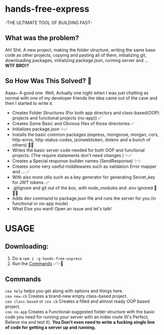 # hands-free-express
-THE ULTIMATE TOOL OF BUILDING FAST-

## What was the problem?
Ah! Shit. A new project, making the folder structure, writing the same base code as other projects, copying and pasting all of them, initializing git, downloading packages, initializing package.json, running server and ... <strong> WTF BRO!? </strong>

## So How Was This Solved? 🤔
Aaaa~ A good one. Well, Actually one night when I was just chatting as normal with one of my developer friends the idea came out of the cave  and then I started to write it.
- Creates Folder Structures (For both app directory and class-based(OOP) projects and functional projects (no-app)) ✅
- Creates Some Basic and Obvious files of those directories ✅
- Initializes package.json ✨✅
- Installs the basic common packages (express, mongoose, morgan, cors, http-erros, http-status-codes, jsonwebtoken, dotenv and a bunch of others) 🎉✨ 
- Writes the basic server code needed for both OOP and functional projects. (The require statements don't need changes ) ✨✅ 
- Creates a Special response-builder names (SendResponse) ✨✨ 
- Creates some very useful middlewares such as validation Error mapper and ... ✅
- With also more utils such as a key generator for generating Secret_key for JWT tokens. ✅
- .gitignore and git out of the box, with node_modules and .env ignored 🎉✨✅ 
- Adds dev command to package.json file and runs the server for you (in functional or no-app mode)
- What Else you want! Open an issue and let's talk!

# USAGE

## Downloading:
1. Do a ```npm i -g hands-free-express```
2. Run the <a href="#commands">Commands</a> ✅✨🎉

<h2 id="commands">Commands</h2>

```cea help``` helps you get along with options and things here. <br />
```cea new-cb``` Creates a brand-new empty class-based project. <br />
```cea class-based``` or ```cea cb``` Creates a filled and almost ready OOP based project. <br />
```cea no-app``` Creates a Functional-suggested folder structure with the basic code you need for running your server with an index route (It's Perfect, Believe me and test it). <strong> You Don't even need to write a fucking single line of code for getting a server up and running.</strong>
